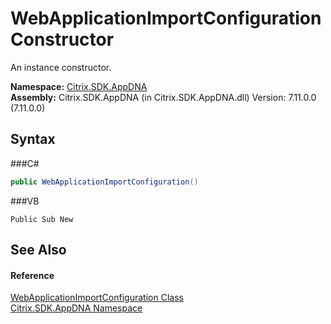 # WebApplicationImportConfiguration Constructor 
 

An instance constructor.

**Namespace:**&nbsp;<a href="N_Citrix_SDK_AppDNA">Citrix.SDK.AppDNA</a><br />**Assembly:**&nbsp;Citrix.SDK.AppDNA (in Citrix.SDK.AppDNA.dll) Version: 7.11.0.0 (7.11.0.0)

## Syntax

###C#
```csharp
public WebApplicationImportConfiguration()
```

###VB
```vbnet
Public Sub New
```


## See Also


#### Reference
<a href="T_Citrix_SDK_AppDNA_WebApplicationImportConfiguration">WebApplicationImportConfiguration Class</a><br /><a href="N_Citrix_SDK_AppDNA">Citrix.SDK.AppDNA Namespace</a><br />